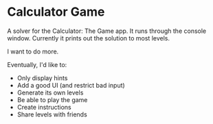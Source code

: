 # Calculator Game
A solver for the Calculator: The Game app. It runs through the console window.
Currently it prints out the solution to most levels.

I want to do more.

Eventually, I'd like to:

* Only display hints
* Add a good UI (and restrict bad input)
* Generate its own levels
* Be able to play the game
* Create instructions
* Share levels with friends